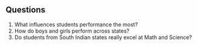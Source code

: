 ## Questions

1. What influences students performance the most?
2. How do boys and girls perform across states?
3. Do students from South Indian states really excel at Math and Science?
